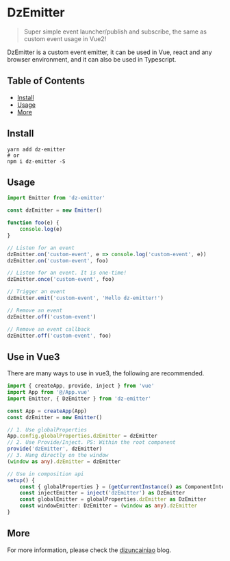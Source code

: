 # DzEmitter

> Super simple event launcher/publish and subscribe, the same as custom event usage in Vue2!

DzEmitter is a custom event emitter, it can be used in Vue, react and any browser environment, and it can also be used
in Typescript.

## Table of Contents

- [Install](#install)
- [Usage](#usage)
- [More](#more)

## Install

```shell
yarn add dz-emitter
# or
npm i dz-emitter -S
```

## Usage

```typescript
import Emitter from 'dz-emitter'

const dzEmitter = new Emitter()

function foo(e) {
    console.log(e)
}

// Listen for an event
dzEmitter.on('custom-event', e => console.log('custom-event', e))
dzEmitter.on('custom-event', foo)

// Listen for an event. It is one-time!
dzEmitter.once('custom-event', foo)

// Trigger an event
dzEmitter.emit('custom-event', 'Hello dz-emitter!')

// Remove an event
dzEmitter.off('custom-event')

// Remove an event callback
dzEmitter.off('custom-event', foo)
```

## Use in Vue3
There are many ways to use in vue3, the following are recommended.
```typescript
import { createApp, provide, inject } from 'vue'
import App from '@/App.vue'
import Emitter, { DzEmitter } from 'dz-emitter'

const App = createApp(App)
const dzEmitter = new Emitter()

// 1. Use globalProperties
App.config.globalProperties.dzEmitter = dzEmitter
// 2. Use Provide/Inject. PS: Within the root component
provide('dzEmitter', dzEmitter)
// 3. Hang directly on the window
(window as any).dzEmitter = dzEmitter

// Use in composition api
setup() {
    const { globalProperties } = (getCurrentInstance() as ComponentInternalInstance).appContext.config
    const injectEmitter = inject('dzEmitter') as DzEmitter
    const globalEmitter = globalProperties.dzEmitter as DzEmitter
    const windowEmitter: DzEmitter = (window as any).dzEmitter
}
```

## More

For more information, please check
the [dizuncainiao](https://blog.csdn.net/dizuncainiao/article/details/116500197?spm=1001.2014.3001.5502) blog.
